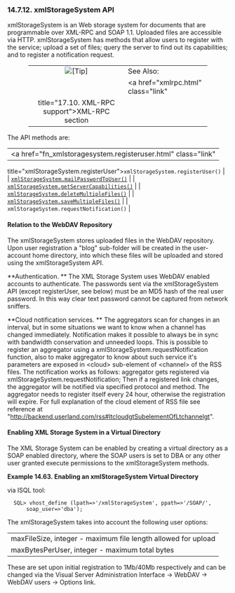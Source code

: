 <div id="xmlstoragesystem" class="section">

<div class="titlepage">

<div>

<div>

### 14.7.12. xmlStorageSystem API

</div>

</div>

</div>

xmlStorageSystem is an Web storage system for documents that are
programmable over XML-RPC and SOAP 1.1. Uploaded files are accessible
via HTTP. xmlStorageSystem has methods that allow users to register with
the service; upload a set of files; query the server to find out its
capabilities; and to register a notification request.

<div class="tip" style="margin-left: 0.5in; margin-right: 0.5in;">

|                            |                                                    |
|:--------------------------:|:---------------------------------------------------|
| ![\[Tip\]](images/tip.png) | See Also:                                          |
|                            | <a href="xmlrpc.html" class="link"                 
                              title="17.10. XML-RPC support">XML-RPC section</a>  |

</div>

The API methods are:

|                                                                       |
|-----------------------------------------------------------------------|
| <a href="fn_xmlstoragesystem.registeruser.html" class="link"          
 title="xmlStorageSystem.registerUser"><code                            
 class="function">xmlStorageSystem.registerUser()</code></a>            |
| <a href="fn_xmlstoragesystem.mailpasswordtouser.html" class="link"    
 title="xmlStorageSystem.mailPasswordToUser"><code                      
 class="function">xmlStorageSystem.mailPasswordToUser()</code></a>      |
| <a href="fn_xmlstoragesystem.getservercapabilities.html" class="link" 
 title="xmlStorageSystem.getServerCapabilities"><code                   
 class="function">xmlStorageSystem.getServerCapabilities()</code></a>   |
| <a href="fn_xmlstoragesystem.deletemultiplefiles.html" class="link"   
 title="xmlStorageSystem.deleteMultipleFiles"><code                     
 class="function">xmlStorageSystem.deleteMultipleFiles()</code></a>     |
| <a href="fn_xmlstoragesystem.savemultiplefiles.html" class="link"     
 title="xmlStorageSystem.saveMultipleFiles"><code                       
 class="function">xmlStorageSystem.saveMultipleFiles()</code></a>       |
| `xmlStorageSystem.requestNotification()`                              |

<div id="xssreltodav" class="section">

<div class="titlepage">

<div>

<div>

#### Relation to the WebDAV Repository

</div>

</div>

</div>

The xmlStorageSystem stores uploaded files in the WebDAV repository.
Upon user registration a "blog" sub-folder will be created in the
user-account home directory, into which these files will be uploaded and
stored using the xmlStorageSystem API.

**Authentication. ** The XML Storage System uses WebDAV enabled accounts
to authenticate. The passwords sent via the xmlStorageSystem API (except
registerUser, see below) must be an MD5 hash of the real user password.
In this way clear text password cannot be captured from network
sniffers.

**Cloud notification services. ** The aggregators scan for changes in an
interval, but in some situations we want to know when a channel has
changed immediately. Notification makes it possible to always be in sync
with bandwidth conservation and unneeded loops. This is possible to
register an aggregator using a xmlStorageSystem.requestNotification
function, also to make aggregator to know about such service it's
parameters are exposed in \<cloud\> sub-element of \<channel\> of the
RSS files. The notification works as follows: aggregator gets registered
via xmlStorageSystem.requestNotification; Then if a registered link
changes, the aggregator will be notified via specified protocol and
method. The aggregator needs to register itself every 24 hour, otherwise
the registration will expire. For full explanation of the cloud element
of RSS file see reference at
"http://backend.userland.com/rss#ltcloudgtSubelementOfLtchannelgt".

</div>

<div id="xssenabledvirtdir" class="section">

<div class="titlepage">

<div>

<div>

#### Enabling XML Storage System in a Virtual Directory

</div>

</div>

</div>

The XML Storage System can be enabled by creating a virtual directory as
a SOAP enabled directory, where the SOAP users is set to DBA or any
other user granted execute permissions to the xmlStorageSystem methods.

<div id="ex_xssvirtdir" class="example">

**Example 14.63. Enabling an xmlStorageSystem Virtual Directory**

<div class="example-contents">

via ISQL tool:

``` programlisting
  SQL> vhost_define (lpath=>'/xmlStorageSystem', ppath=>'/SOAP/',
      soap_user=>'dba');
```

</div>

</div>

  

The xmlStorageSystem takes into account the following user options:

|                                                               |
|---------------------------------------------------------------|
| maxFileSize, integer - maximum file length allowed for upload |
| maxBytesPerUser, integer - maximum total bytes                |

These are set upon initial registration to 1Mb/40Mb respectively and can
be changed via the Visual Server Administration Interface -\> WebDAV -\>
WebDAV users -\> Options link.

</div>

</div>
